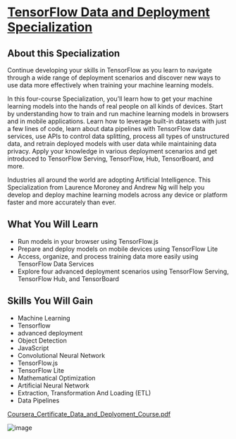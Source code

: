 # [TensorFlow Data and Deployment Specialization](https://www.coursera.org/specializations/tensorflow-data-and-deployment)

## About this Specialization
Continue developing your skills in TensorFlow as you learn to navigate through a wide range of deployment scenarios and discover new ways to use data more effectively when training your machine learning models.

In this four-course Specialization, you’ll learn how to get your machine learning models into the hands of real people on all kinds of devices. Start by understanding how to train and run machine learning models in browsers and in mobile applications. Learn how to leverage built-in datasets with just a few lines of code, learn about data pipelines with TensorFlow data services, use APIs to control data splitting, process all types of unstructured data, and retrain deployed models with user data while maintaining data privacy.  Apply your knowledge in various deployment scenarios and get introduced to TensorFlow Serving, TensorFlow, Hub, TensorBoard, and more. 

Industries all around the world are adopting Artificial Intelligence. This Specialization from Laurence Moroney and Andrew Ng will help you develop and deploy machine learning models across any device or platform faster and more accurately than ever.

## What You Will Learn
* Run models in your browser using TensorFlow.js
* Prepare and deploy models on mobile devices using TensorFlow Lite
* Access, organize, and process training data more easily using TensorFlow Data Services
* Explore four advanced deployment scenarios using TensorFlow Serving, TensorFlow Hub, and TensorBoard

## Skills You Will Gain
* Machine Learning
* Tensorflow
* advanced deployment
* Object Detection
* JavaScript
* Convolutional Neural Network
* TensorFlow.js
* TensorFlow Lite
* Mathematical Optimization
* Artificial Neural Network
* Extraction, Transformation And Loading (ETL)
* Data Pipelines

[Coursera_Certificate_Data_and_Deplyoment_Course.pdf](https://github.com/nnugy-21/Coursera-2021/files/6457619/Coursera_Certificate_Data_and_Deplyoment_Course.pdf)

![image](https://user-images.githubusercontent.com/79896959/117784016-4c869580-b26d-11eb-839f-67949f374ade.png)
